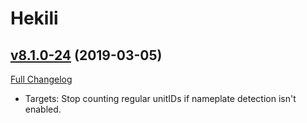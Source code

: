 # Hekili

## [v8.1.0-24](https://github.com/Hekili/hekili/tree/v8.1.0-24) (2019-03-05)
[Full Changelog](https://github.com/Hekili/hekili/compare/v8.1.0-24-beta12...v8.1.0-24)

- Targets:  Stop counting regular unitIDs if nameplate detection isn't enabled.  

